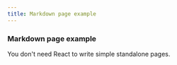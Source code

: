 ```yaml
---
title: Markdown page example
---
```


### Markdown page example

You don't need React to write simple standalone pages.
